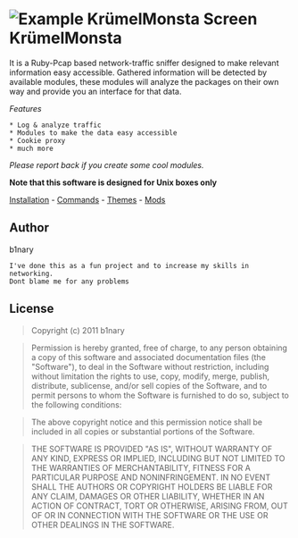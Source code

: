 ![Example KrümelMonsta Screen](http://i48.tinypic.com/2mhdenp.png)
KrümelMonsta
=============

It is a Ruby-Pcap based network-traffic sniffer designed to make relevant information easy accessible.
Gathered information will be detected by available modules, these modules will analyze the packages on their own way and provide you an interface for that data.

*Features*

	* Log & analyze traffic
	* Modules to make the data easy accessible
	* Cookie proxy
	* much more

_Please report back if you create some cool modules._

**Note that this software is designed for Unix boxes only**

[Installation](https://github.com/b1nary/KruemelMonsta/wiki/Installation) - 
[Commands](https://github.com/b1nary/KruemelMonsta/wiki/Commands) - 
[Themes](https://github.com/b1nary/KruemelMonsta/wiki/Themes) - 
[Mods](https://github.com/b1nary/KruemelMonsta/wiki/Mods)

## Author

b1nary

    I've done this as a fun project and to increase my skills in networking.
    Dont blame me for any problems

## License

>Copyright (c) 2011 b1nary

>Permission is hereby granted, free of charge, to any person obtaining a copy of this software and associated documentation files (the "Software"), to deal in the Software without restriction, including without limitation the rights to use, copy, modify, merge, publish, distribute, sublicense, and/or sell copies of the Software, and to permit persons to whom the Software is furnished to do so, subject to the following conditions:

>The above copyright notice and this permission notice shall be included in all copies or substantial portions of the Software.

>THE SOFTWARE IS PROVIDED "AS IS", WITHOUT WARRANTY OF ANY KIND, EXPRESS OR IMPLIED, INCLUDING BUT NOT LIMITED TO THE WARRANTIES OF MERCHANTABILITY, FITNESS FOR A PARTICULAR PURPOSE AND NONINFRINGEMENT. IN NO EVENT SHALL THE AUTHORS OR COPYRIGHT HOLDERS BE LIABLE FOR ANY CLAIM, DAMAGES OR OTHER LIABILITY, WHETHER IN AN ACTION OF CONTRACT, TORT OR OTHERWISE, ARISING FROM, OUT OF OR IN CONNECTION WITH THE SOFTWARE OR THE USE OR OTHER DEALINGS IN THE SOFTWARE.
